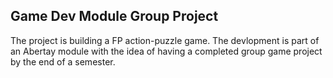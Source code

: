 ## Game Dev Module Group Project

The project is building a FP action-puzzle game. The devlopment is part of an Abertay module with the idea of having a completed group game project by the end of a semester.
